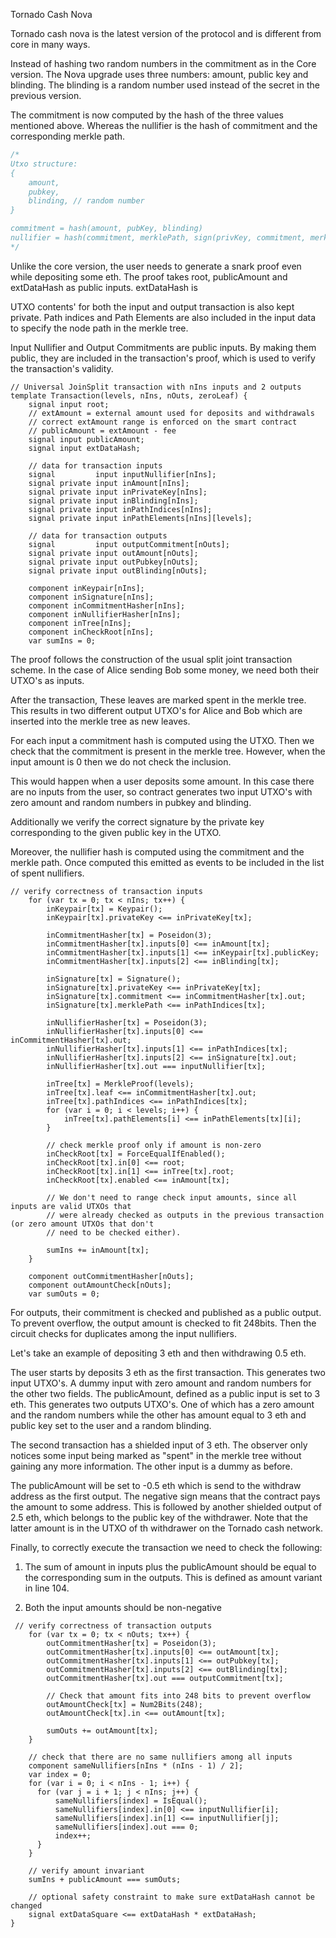 Tornado Cash Nova

Tornado cash nova is the latest version of the protocol and is different from core in many ways.

Instead of hashing two random numbers in the commitment as in the Core version. The Nova upgrade uses three numbers: amount, public key and blinding. The blinding is a random number used instead of the secret in the previous version. 

The commitment is now computed by the hash of the three values mentioned above. Whereas the nullifier is the hash of commitment and the corresponding merkle path.


```js
/*
Utxo structure:
{
    amount,
    pubkey,
    blinding, // random number
}

commitment = hash(amount, pubKey, blinding)
nullifier = hash(commitment, merklePath, sign(privKey, commitment, merklePath))
*/
```

Unlike the core version, the user needs to generate a snark proof even while depositing some eth. The proof takes root, publicAmount and extDataHash as public inputs. extDataHash is 

UTXO contents' for both the input and output transaction is also kept private. Path indices and Path Elements are also included in the input data to specify the node path in the merkle tree.

Input Nullifier and Output Commitments are public inputs. By making them public, they are included in the transaction's proof, which is used to verify the transaction's validity.

```circom=
// Universal JoinSplit transaction with nIns inputs and 2 outputs
template Transaction(levels, nIns, nOuts, zeroLeaf) {
    signal input root;
    // extAmount = external amount used for deposits and withdrawals
    // correct extAmount range is enforced on the smart contract
    // publicAmount = extAmount - fee
    signal input publicAmount;
    signal input extDataHash;

    // data for transaction inputs
    signal         input inputNullifier[nIns];
    signal private input inAmount[nIns];
    signal private input inPrivateKey[nIns];
    signal private input inBlinding[nIns];
    signal private input inPathIndices[nIns];
    signal private input inPathElements[nIns][levels];

    // data for transaction outputs
    signal         input outputCommitment[nOuts];
    signal private input outAmount[nOuts];
    signal private input outPubkey[nOuts];
    signal private input outBlinding[nOuts];

    component inKeypair[nIns];
    component inSignature[nIns];
    component inCommitmentHasher[nIns];
    component inNullifierHasher[nIns];
    component inTree[nIns];
    component inCheckRoot[nIns];
    var sumIns = 0;
```

The proof follows the construction of the usual split joint transaction scheme. In the case of  Alice sending Bob some money, we need both their UTXO's as inputs. 

After the transaction, These leaves are marked spent in the merkle tree. This results in two different output UTXO's for Alice and Bob which are inserted into the merkle tree as new leaves.

For each input a commitment hash is computed using the UTXO. Then we check that the commitment is present in the merkle tree. However, when the input amount is 0 then we do not check the inclusion. 

This would happen when a user deposits some amount. In this case there are no inputs from the user, so contract generates two input UTXO's with zero amount and random numbers in pubkey and blinding. 

Additionally we verify the correct signature by the private key corresponding to the given public key in the UTXO.

Moreover, the nullifier hash is computed using the commitment and the merkle path. Once computed this emitted as events to be included in the list of spent nullifiers.

```circom=+
// verify correctness of transaction inputs
    for (var tx = 0; tx < nIns; tx++) {
        inKeypair[tx] = Keypair();
        inKeypair[tx].privateKey <== inPrivateKey[tx];

        inCommitmentHasher[tx] = Poseidon(3);
        inCommitmentHasher[tx].inputs[0] <== inAmount[tx];
        inCommitmentHasher[tx].inputs[1] <== inKeypair[tx].publicKey;
        inCommitmentHasher[tx].inputs[2] <== inBlinding[tx];

        inSignature[tx] = Signature();
        inSignature[tx].privateKey <== inPrivateKey[tx];
        inSignature[tx].commitment <== inCommitmentHasher[tx].out;
        inSignature[tx].merklePath <== inPathIndices[tx];

        inNullifierHasher[tx] = Poseidon(3);
        inNullifierHasher[tx].inputs[0] <== inCommitmentHasher[tx].out;
        inNullifierHasher[tx].inputs[1] <== inPathIndices[tx];
        inNullifierHasher[tx].inputs[2] <== inSignature[tx].out;
        inNullifierHasher[tx].out === inputNullifier[tx];

        inTree[tx] = MerkleProof(levels);
        inTree[tx].leaf <== inCommitmentHasher[tx].out;
        inTree[tx].pathIndices <== inPathIndices[tx];
        for (var i = 0; i < levels; i++) {
            inTree[tx].pathElements[i] <== inPathElements[tx][i];
        }

        // check merkle proof only if amount is non-zero
        inCheckRoot[tx] = ForceEqualIfEnabled();
        inCheckRoot[tx].in[0] <== root;
        inCheckRoot[tx].in[1] <== inTree[tx].root;
        inCheckRoot[tx].enabled <== inAmount[tx];

        // We don't need to range check input amounts, since all inputs are valid UTXOs that
        // were already checked as outputs in the previous transaction (or zero amount UTXOs that don't
        // need to be checked either).

        sumIns += inAmount[tx];
    }

    component outCommitmentHasher[nOuts];
    component outAmountCheck[nOuts];
    var sumOuts = 0;
```

For outputs, their commitment is checked and published as a public output. To prevent overflow, the output amount is checked to fit 248bits. Then the circuit checks for duplicates among the input nullifiers.

Let's take an example of depositing 3 eth and then withdrawing 0.5 eth. 

The user starts by deposits 3 eth as the first transaction. This generates two input UTXO's. A dummy input with zero amount and random numbers for the other two fields. The publicAmount, defined as a public input is set to 3 eth. This generates two outputs UTXO's. One of which has a zero amount and the random numbers while the other has amount equal to 3 eth and public key set to the user and a random blinding. 

The second transaction has a shielded input of 3 eth. The observer only notices some input being marked as "spent" in the merkle tree without gaining any more information. The other input is a dummy as before. 

The publicAmount will be set to -0.5 eth which is send to the withdraw address as the first output. The negative sign means that the contract pays the amount to some address. This is followed by another shielded output of 2.5 eth, which belongs to the public key of the withdrawer. Note that the latter amount is in the UTXO of th withdrawer on the Tornado cash network.

Finally, to correctly execute the transaction we need to check the following:
1) The sum of amount in inputs plus the publicAmount should be equal to the corresponding sum in the outputs. This is defined as amount variant in line 104.

2) Both the input amounts should be non-negative


```circom=+
 // verify correctness of transaction outputs
    for (var tx = 0; tx < nOuts; tx++) {
        outCommitmentHasher[tx] = Poseidon(3);
        outCommitmentHasher[tx].inputs[0] <== outAmount[tx];
        outCommitmentHasher[tx].inputs[1] <== outPubkey[tx];
        outCommitmentHasher[tx].inputs[2] <== outBlinding[tx];
        outCommitmentHasher[tx].out === outputCommitment[tx];

        // Check that amount fits into 248 bits to prevent overflow
        outAmountCheck[tx] = Num2Bits(248);
        outAmountCheck[tx].in <== outAmount[tx];

        sumOuts += outAmount[tx];
    }

    // check that there are no same nullifiers among all inputs
    component sameNullifiers[nIns * (nIns - 1) / 2];
    var index = 0;
    for (var i = 0; i < nIns - 1; i++) {
      for (var j = i + 1; j < nIns; j++) {
          sameNullifiers[index] = IsEqual();
          sameNullifiers[index].in[0] <== inputNullifier[i];
          sameNullifiers[index].in[1] <== inputNullifier[j];
          sameNullifiers[index].out === 0;
          index++;
      }
    }

    // verify amount invariant
    sumIns + publicAmount === sumOuts;

    // optional safety constraint to make sure extDataHash cannot be changed
    signal extDataSquare <== extDataHash * extDataHash;
}
```
